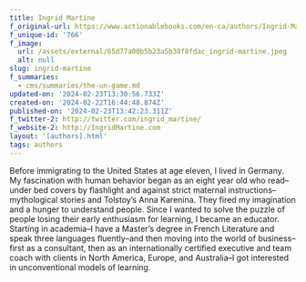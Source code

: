 ```yaml
---
title: Ingrid Martine
f_original-url: https://www.actionablebooks.com/en-ca/authors/Ingrid-Martine/
f_unique-id: '766'
f_image:
  url: /assets/external/65d77a00b5b23a5b38f8fdac_ingrid-martine.jpeg
  alt: null
slug: ingrid-martine
f_summaries:
  - cms/summaries/the-un-game.md
updated-on: '2024-02-23T13:30:56.733Z'
created-on: '2024-02-22T16:44:48.874Z'
published-on: '2024-02-23T13:42:23.311Z'
f_twitter-2: http://twitter.com/ingrid_martine/
f_website-2: http://IngridMartine.com
layout: '[authors].html'
tags: authors
---
```


Before immigrating to the United States at age eleven, I lived in Germany. My fascination with human behavior began as an eight year old who read–under bed covers by flashlight and against strict maternal instructions–mythological stories and Tolstoy’s Anna Karenina. They fired my imagination and a hunger to understand people. Since I wanted to solve the puzzle of people losing their early enthusiasm for learning, I became an educator. Starting in academia–I have a Master’s degree in French Literature and speak three languages fluently–and then moving into the world of business–first as a consultant, then as an internationally certified executive and team coach with clients in North America, Europe, and Australia–I got interested in unconventional models of learning.
